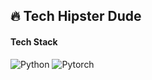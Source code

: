 ## 🔥 Tech Hipster Dude

<!--
**HansDavidKim/HansDavidKim** is a ✨ _special_ ✨ repository because its `README.md` (this file) appears on your GitHub profile.

Here are some ideas to get you started:

- 🔭 I’m currently working on ...
- 🌱 I’m currently learning ...
- 👯 I’m looking to collaborate on ...
- 🤔 I’m looking for help with ...
- 💬 Ask me about ...
- 📫 How to reach me: ...
- 😄 Pronouns: ...
- ⚡ Fun fact: ...
-->

  <h4>
    Tech Stack
  </h4>
  
![Python](https://img.shields.io/badge/-Python-3776AB?logo=python&logoColor=white)
![Pytorch](https://img.shields.io/badge/-Pytorch-EE4C2C?logo=pytorch&logoColor=white)

